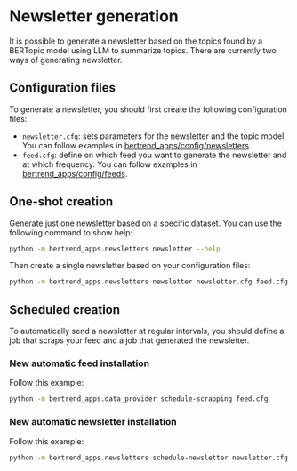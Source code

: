 # Newsletter generation

It is possible to generate a newsletter based on the topics found by a BERTopic model using LLM to summarize topics. There are currently two ways of generating newsletter.

## Configuration files

To generate a newsletter, you should first create the following configuration files:

- `newsletter.cfg`: sets parameters for the newsletter and the topic model. You can follow examples in [bertrend_apps/config/newsletters](../bertrend_apps/config/newsletters).
- `feed.cfg`: define on which feed you want to generate the newsletter and at which frequency. You can follow examples in [bertrend_apps/config/feeds](../bertrend_apps/config/feeds).

## One-shot creation

Generate just one newsletter based on a specific dataset. You can use the following command to show help:

```bash
python -m bertrend_apps.newsletters newsletter --help
```

Then create a single newsletter based on your configuration files:
```bash
python -m bertrend_apps.newsletters newsletter newsletter.cfg feed.cfg
```

## Scheduled creation

To automatically send a newsletter at regular intervals, you should define a job that scraps your feed and a job that generated the newsletter.

### New automatic feed installation

Follow this example:

```bash
python -m bertrend_apps.data_provider schedule-scrapping feed.cfg
```

### New automatic newsletter installation

Follow this example:

```bash
python -m bertrend_apps.newsletters schedule-newsletter newsletter.cfg feed.cfg
```

